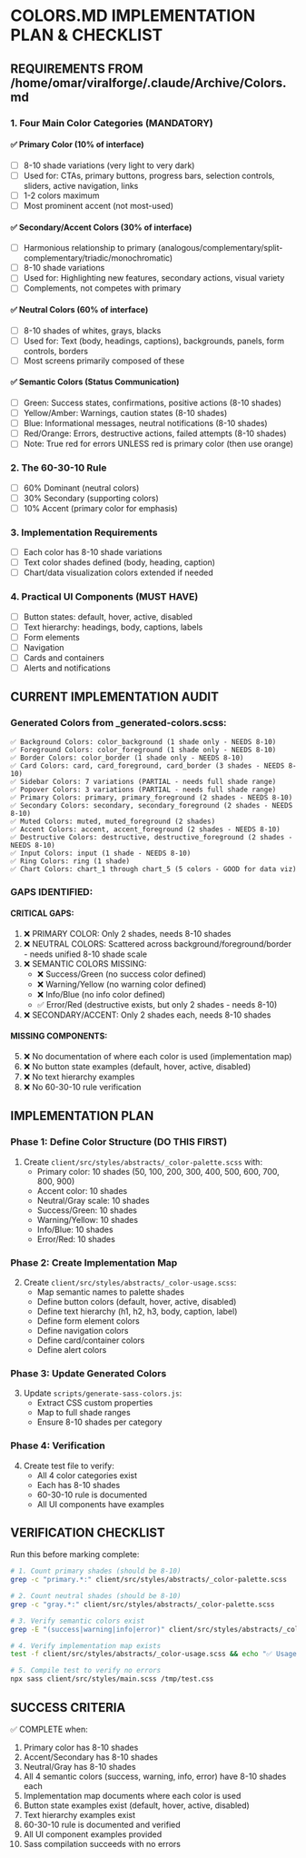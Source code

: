 # COLORS.MD IMPLEMENTATION PLAN & CHECKLIST

## REQUIREMENTS FROM /home/omar/viralforge/.claude/Archive/Colors.md

### 1. Four Main Color Categories (MANDATORY)

#### ✅ Primary Color (10% of interface)
- [ ] 8-10 shade variations (very light to very dark)
- [ ] Used for: CTAs, primary buttons, progress bars, selection controls, sliders, active navigation, links
- [ ] 1-2 colors maximum
- [ ] Most prominent accent (not most-used)

#### ✅ Secondary/Accent Colors (30% of interface)
- [ ] Harmonious relationship to primary (analogous/complementary/split-complementary/triadic/monochromatic)
- [ ] 8-10 shade variations
- [ ] Used for: Highlighting new features, secondary actions, visual variety
- [ ] Complements, not competes with primary

#### ✅ Neutral Colors (60% of interface)
- [ ] 8-10 shades of whites, grays, blacks
- [ ] Used for: Text (body, headings, captions), backgrounds, panels, form controls, borders
- [ ] Most screens primarily composed of these

#### ✅ Semantic Colors (Status Communication)
- [ ] Green: Success states, confirmations, positive actions (8-10 shades)
- [ ] Yellow/Amber: Warnings, caution states (8-10 shades)
- [ ] Blue: Informational messages, neutral notifications (8-10 shades)
- [ ] Red/Orange: Errors, destructive actions, failed attempts (8-10 shades)
- [ ] Note: True red for errors UNLESS red is primary color (then use orange)

### 2. The 60-30-10 Rule
- [ ] 60% Dominant (neutral colors)
- [ ] 30% Secondary (supporting colors)
- [ ] 10% Accent (primary color for emphasis)

### 3. Implementation Requirements
- [ ] Each color has 8-10 shade variations
- [ ] Text color shades defined (body, heading, caption)
- [ ] Chart/data visualization colors extended if needed

### 4. Practical UI Components (MUST HAVE)
- [ ] Button states: default, hover, active, disabled
- [ ] Text hierarchy: headings, body, captions, labels
- [ ] Form elements
- [ ] Navigation
- [ ] Cards and containers
- [ ] Alerts and notifications

## CURRENT IMPLEMENTATION AUDIT

### Generated Colors from _generated-colors.scss:
```
✅ Background Colors: color_background (1 shade only - NEEDS 8-10)
✅ Foreground Colors: color_foreground (1 shade only - NEEDS 8-10)
✅ Border Colors: color_border (1 shade only - NEEDS 8-10)
✅ Card Colors: card, card_foreground, card_border (3 shades - NEEDS 8-10)
✅ Sidebar Colors: 7 variations (PARTIAL - needs full shade range)
✅ Popover Colors: 3 variations (PARTIAL - needs full shade range)
✅ Primary Colors: primary, primary_foreground (2 shades - NEEDS 8-10)
✅ Secondary Colors: secondary, secondary_foreground (2 shades - NEEDS 8-10)
✅ Muted Colors: muted, muted_foreground (2 shades)
✅ Accent Colors: accent, accent_foreground (2 shades - NEEDS 8-10)
✅ Destructive Colors: destructive, destructive_foreground (2 shades - NEEDS 8-10)
✅ Input Colors: input (1 shade - NEEDS 8-10)
✅ Ring Colors: ring (1 shade)
✅ Chart Colors: chart_1 through chart_5 (5 colors - GOOD for data viz)
```

### GAPS IDENTIFIED:

#### CRITICAL GAPS:
1. ❌ PRIMARY COLOR: Only 2 shades, needs 8-10 shades
2. ❌ NEUTRAL COLORS: Scattered across background/foreground/border - needs unified 8-10 shade scale
3. ❌ SEMANTIC COLORS MISSING:
   - ❌ Success/Green (no success color defined)
   - ❌ Warning/Yellow (no warning color defined)
   - ❌ Info/Blue (no info color defined)
   - ✅ Error/Red (destructive exists, but only 2 shades - needs 8-10)
4. ❌ SECONDARY/ACCENT: Only 2 shades each, needs 8-10 shades

#### MISSING COMPONENTS:
5. ❌ No documentation of where each color is used (implementation map)
6. ❌ No button state examples (default, hover, active, disabled)
7. ❌ No text hierarchy examples
8. ❌ No 60-30-10 rule verification

## IMPLEMENTATION PLAN

### Phase 1: Define Color Structure (DO THIS FIRST)
1. Create `client/src/styles/abstracts/_color-palette.scss` with:
   - Primary color: 10 shades (50, 100, 200, 300, 400, 500, 600, 700, 800, 900)
   - Accent color: 10 shades
   - Neutral/Gray scale: 10 shades
   - Success/Green: 10 shades
   - Warning/Yellow: 10 shades
   - Info/Blue: 10 shades
   - Error/Red: 10 shades

### Phase 2: Create Implementation Map
2. Create `client/src/styles/abstracts/_color-usage.scss`:
   - Map semantic names to palette shades
   - Define button colors (default, hover, active, disabled)
   - Define text hierarchy (h1, h2, h3, body, caption, label)
   - Define form element colors
   - Define navigation colors
   - Define card/container colors
   - Define alert colors

### Phase 3: Update Generated Colors
3. Update `scripts/generate-sass-colors.js`:
   - Extract CSS custom properties
   - Map to full shade ranges
   - Ensure 8-10 shades per category

### Phase 4: Verification
4. Create test file to verify:
   - All 4 color categories exist
   - Each has 8-10 shades
   - 60-30-10 rule is documented
   - All UI components have examples

## VERIFICATION CHECKLIST

Run this before marking complete:

```bash
# 1. Count primary shades (should be 8-10)
grep -c "primary.*:" client/src/styles/abstracts/_color-palette.scss

# 2. Count neutral shades (should be 8-10)
grep -c "gray.*:" client/src/styles/abstracts/_color-palette.scss

# 3. Verify semantic colors exist
grep -E "(success|warning|info|error)" client/src/styles/abstracts/_color-palette.scss

# 4. Verify implementation map exists
test -f client/src/styles/abstracts/_color-usage.scss && echo "✅ Usage map exists"

# 5. Compile test to verify no errors
npx sass client/src/styles/main.scss /tmp/test.css
```

## SUCCESS CRITERIA

✅ COMPLETE when:
1. Primary color has 8-10 shades
2. Accent/Secondary has 8-10 shades  
3. Neutral/Gray has 8-10 shades
4. All 4 semantic colors (success, warning, info, error) have 8-10 shades each
5. Implementation map documents where each color is used
6. Button state examples exist (default, hover, active, disabled)
7. Text hierarchy examples exist
8. 60-30-10 rule is documented and verified
9. All UI component examples provided
10. Sass compilation succeeds with no errors
